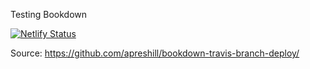 Testing Bookdown 

[![Netlify Status](https://api.netlify.com/api/v1/badges/d875cc57-4232-44f4-8c88-5a0a5c24abc4/deploy-status)](https://app.netlify.com/sites/finance-ideas/deploys)

Source: https://github.com/apreshill/bookdown-travis-branch-deploy/
